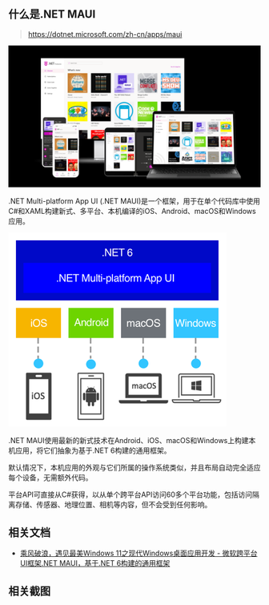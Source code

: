 ## 什么是.NET MAUI

> https://dotnet.microsoft.com/zh-cn/apps/maui

![](./Assets/2022-08-07-21-41-12.png)

.NET Multi-platform App UI (.NET MAUI)是一个框架，用于在单个代码库中使用C#和XAML构建新式、多平台、本机编译的iOS、Android、macOS和Windows应用。

![](./Assets/2022-08-07-21-41-22.png)

.NET MAUI使用最新的新式技术在Android、iOS、macOS和Windows上构建本机应用，将它们抽象为基于.NET 6构建的通用框架。

默认情况下，本机应用的外观与它们所属的操作系统类似，并且布局自动完全适应每个设备，无需额外代码。

平台API可直接从C#获得，以从单个跨平台API访问60多个平台功能，包括访问隔离存储、传感器、地理位置、相机等内容，但不会受到任何影响。

## 相关文档

* [乘风破浪，遇见最美Windows 11之现代Windows桌面应用开发 - 微软跨平台UI框架.NET MAUI，基于.NET 6构建的通用框架](https://www.cnblogs.com/taylorshi/p/16383164.html)

## 相关截图

